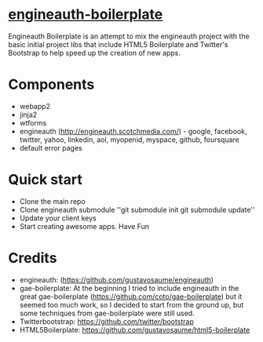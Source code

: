 # [engineauth-boilerplate](https://github.com/gustavosaume/engineauth-boilerplate)

Engineauth Boilerplate is an attempt to mix the engineauth project with the basic initial project libs that include HTML5 Boilerplate and Twitter's Bootstrap to help speed up the creation of new apps.

Components
==========

* webapp2
* jinja2
* wtforms
* engineauth (http://engineauth.scotchmedia.com/) - google, facebook, twitter, yahoo, linkedin, aol, myopenid, myspace, github, foursquare
* default error pages


Quick start
===========
* Clone the main repo
* Clone engineauth submodule
''git submodule init
  git submodule update''
* Update your client keys
* Start creating awesome apps. Have Fun


Credits
=======
* engineauth: (https://github.com/gustavosaume/engineauth)
* gae-boilerplate: At the beginning I tried to include engineauth in the great gae-boilerplate (https://github.com/coto/gae-boilerplate) but it seemed too much work, so I decided to start from the ground up, but some techniques from gae-boilerplate were still used.
* Twitterbootstrap: https://github.com/twitter/bootstrap
* HTML5Boilerplate: https://github.com/gustavosaume/html5-boilerplate
